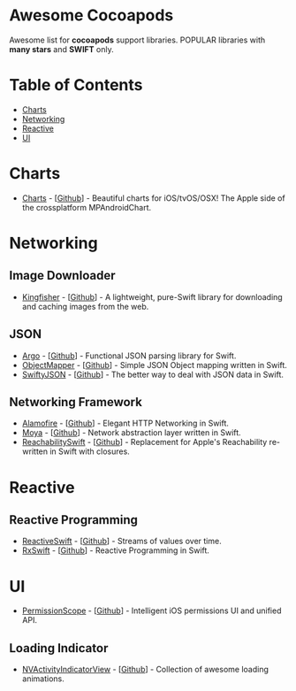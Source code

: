 # Awesome Cocoapods
Awesome list for **cocoapods** support libraries. 
POPULAR libraries with **many stars** and **SWIFT** only.

# Table of Contents
- [Charts](https://github.com/freeskys/awesome-cocoapods#charts)
- [Networking](https://github.com/freeskys/awesome-cocoapods#networking)
- [Reactive](https://github.com/freeskys/awesome-cocoapods#reactive)
- [UI](https://github.com/freeskys/awesome-cocoapods#ui)

# Charts
- [Charts](https://cocoapods.org/pods/Charts) - [[Github](https://github.com/danielgindi/Charts)] - Beautiful charts for iOS/tvOS/OSX! The Apple side of the crossplatform MPAndroidChart.

# Networking

## Image Downloader
- [Kingfisher](https://cocoapods.org/pods/Kingfisher) - [[Github](https://github.com/onevcat/Kingfisher)] - A lightweight, pure-Swift library for downloading and caching images from the web.

## JSON
- [Argo](https://cocoapods.org/pods/Argo) - [[Github](https://github.com/thoughtbot/Argo)] - Functional JSON parsing library for Swift.
- [ObjectMapper](https://cocoapods.org/pods/ObjectMapper) - [[Github](https://github.com/Hearst-DD/ObjectMapper)] - Simple JSON Object mapping written in Swift.
- [SwiftyJSON](https://cocoapods.org/pods/SwiftyJSON) - [[Github](https://github.com/SwiftyJSON/SwiftyJSON)] - The better way to deal with JSON data in Swift.

## Networking Framework
- [Alamofire](https://cocoapods.org/pods/Alamofire) - [[Github](https://github.com/Alamofire/Alamofire)] - Elegant HTTP Networking in Swift.
- [Moya](https://cocoapods.org/pods/Moya) - [[Github](https://github.com/Moya/Moya)] - Network abstraction layer written in Swift.
- [ReachabilitySwift](https://cocoapods.org/pods/ReachabilitySwift) - [[Github](https://github.com/ashleymills/Reachability.swift)] - Replacement for Apple's Reachability re-written in Swift with closures.

# Reactive

## Reactive Programming
- [ReactiveSwift](https://cocoapods.org/pods/ReactiveSwift) - [[Github](https://github.com/ReactiveCocoa/ReactiveSwift)] - Streams of values over time.
- [RxSwift](https://cocoapods.org/pods/RxSwift) - [[Github](https://github.com/ReactiveX/RxSwift)] - Reactive Programming in Swift.

# UI
- [PermissionScope](https://cocoapods.org/pods/PermissionScope) - [[Github](https://github.com/nickoneill/PermissionScope)] - Intelligent iOS permissions UI and unified API.

## Loading Indicator
- [NVActivityIndicatorView](https://cocoapods.org/pods/NVActivityIndicatorView) - [[Github](https://github.com/ninjaprox/NVActivityIndicatorView)] - Collection of awesome loading animations.
